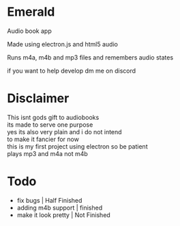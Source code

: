 # Emerald
Audio book app 

Made using electron.js and html5 audio

Runs m4a, m4b and mp3 files and remembers audio states

if you want to help develop dm me on discord

# **Disclaimer**

This isnt gods gift to audiobooks \
its made to serve one purpose\
yes its also very plain and i do not intend\
to make it fancier for now\
this is my first project using electron so be patient\
plays mp3 and m4a not m4b

# Todo
- fix bugs | Half Finished
- adding m4b support | finished
- make it look pretty | Not Finished



